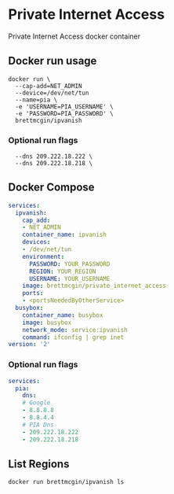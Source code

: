 # Private Internet Access
Private Internet Access docker container

## Docker run usage
```Shell
docker run \
  --cap-add=NET_ADMIN
  --device=/dev/net/tun
  --name=pia \
  -e 'USERNAME=PIA_USERNAME' \
  -e 'PASSWORD=PIA_PASSWORD' \
  brettmcgin/ipvanish
```

### Optional run flags
```Shell
  --dns 209.222.18.222 \
  --dns 209.222.18.218 \
```

## Docker Compose
```yml
services:
  ipvanish:
    cap_add:
    - NET_ADMIN
    container_name: ipvanish
    devices:
    - /dev/net/tun
    environment:
      PASSWORD: YOUR_PASSWORD
      REGION: YOUR_REGION
      USERNAME: YOUR_USERNAME
    image: brettmcgin/private_internet_access
    ports:
    - <portsNeededByOtherService>
  busybox:
    container_name: busybox
    image: busybox
    network_mode: service:ipvanish
    command: ifconfig | grep inet
version: '2'
```

### Optional run flags
```yml
services:
  pia:
    dns:
    # Google
    - 8.8.8.8
    - 8.8.4.4
    # PIA Dns
    - 209.222.18.222
    - 209.222.18.218
```

## List Regions
```Shell
docker run brettmcgin/ipvanish ls
```
